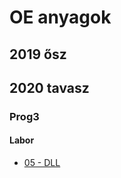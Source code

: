 # OE anyagok

## 2019 ősz


## 2020 tavasz

### Prog3

#### Labor

- [05 - DLL](https://github.com/dosabalint/oe-prog3-lab-csharp-05)